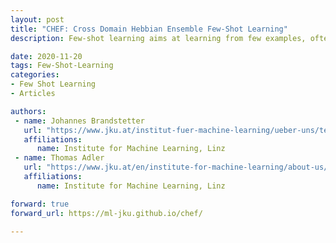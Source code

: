 ```yaml
---
layout: post
title: "CHEF: Cross Domain Hebbian Ensemble Few-Shot Learning"
description: Few-shot learning aims at learning from few examples, often by using already acquired knowledge and, therefore, enabling models to quickly adapt to new data. The reason for observing new data is a domain shift, that is, a change of the input-target distribution. While most few-shot learning methods can cope with a small domain shift, larger changes in the data distribution, however, are still challenging. CHEF (Cross-domain Hebbian Ensemble Few-shot learning) is a few-shot learning method, that is specifically designed to overcome the problems arising from domain shifts.

date: 2020-11-20
tags: Few-Shot-Learning
categories:
- Few Shot Learning
- Articles

authors:
 - name: Johannes Brandstetter
   url: "https://www.jku.at/institut-fuer-machine-learning/ueber-uns/team/ass-prof-dr-johannes-brandstetter/"
   affiliations:
      name: Institute for Machine Learning, Linz
 - name: Thomas Adler
   url: "https://www.jku.at/en/institute-for-machine-learning/about-us/team/thomas-adler/"
   affiliations:
      name: Institute for Machine Learning, Linz

forward: true
forward_url: https://ml-jku.github.io/chef/

---
```

